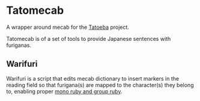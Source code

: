 # Tatomecab
A wrapper around mecab for the [Tatoeba](https://tatoeba.org/) project.

Tatomecab is of a set of tools to provide Japanese sentences with furiganas.

## Warifuri
Warifuri is a script that edits mecab dictionary to insert markers in the
reading field so that furigana(s) are mapped to the character(s) they belong
to, enabling proper [mono ruby and group ruby](https://ja.wikipedia.org/wiki/%E3%83%AB%E3%83%93#.E3.82.B0.E3.83.AB.E3.83.BC.E3.83.97.E3.83.AB.E3.83.93.E3.81.A8.E3.83.A2.E3.83.8E.E3.83.AB.E3.83.93).
